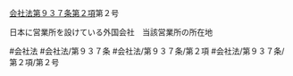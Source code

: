 [会社法第９３７条第２項](会社法＿＿＿＿第９３７条第２項)第２号

日本に営業所を設けている外国会社　当該営業所の所在地


#会社法
#会社法/第９３７条
#会社法/第９３７条/第２項
#会社法/第９３７条/第２項/第２号
